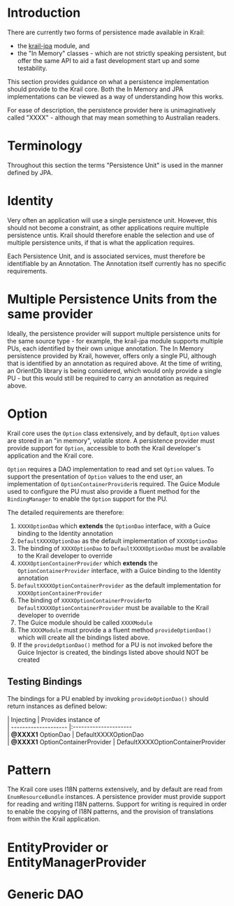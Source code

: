 # Introduction

There are currently two forms of persistence made available in Krail:

- the [krail-jpa](https://github.com/davidsowerby/krail-jpa) module, and
- the "In Memory" classes - which are not strictly speaking persistent, but offer the same API to aid a fast development start up and some testability.

This section provides guidance on what a persistence implementation should provide to the Krail core.  Both the In Memory and JPA implementations can be viewed as a way of understanding how this works.

For ease of description, the persistence provider here is unimaginatively called "XXXX" - although that may mean something to Australian readers. 

# Terminology
 
Throughout this section the terms "Persistence Unit" is used in the manner defined by JPA.   

 
# Identity

Very often an application will use a single persistence unit.  However, this should not become a constraint, as other applications require multiple persistence untis.  Krail should therefore enable the selection and use of multiple persistence units, if that is what the application requires.

Each Persistence Unit, and is associated services, must therefore be identifiable by an Annotation.  The Annotation itself currently has no specific requirements.

# Multiple Persistence Units from the same provider

Ideally, the persistence provider will support multiple persistence units for the same source type - for example, the krail-jpa module supports multiple PUs, each identified by their own unique annotation.  The In Memory persistence provided by Krail, however, offers only a single PU, although that is identified by an annotation as required above.  At the time of writing, an OrientDb library is being considered, which would only provide a single PU - but this would still be required to carry an annotation as required above. 

# Option

Krail core uses the ```Option``` class extensively, and by default, ```Option``` values are stored in an "in memory", volatile store.  A persistence provider must provide support for ```Option```, accessible to both the Krail developer's application and the Krail core.  

```Option``` requires a DAO implementation to read and set ```Option``` values. 
To support the presentation of ```Option``` values to the end user, an implementation of ```OptionContainerProvider```is required. 
The Guice Module used to configure the PU must also provide a fluent method for the ```BindingManager``` to enable the ```Option``` support for the PU.

The detailed requirements are therefore:

1. ```XXXXOptionDao``` which **extends** the ```OptionDao``` interface, with a Guice binding to the Identity annotation 
1. ```DefaultXXXXOptionDao``` as the default implementation of ```XXXXOptionDao``` 
1.  The binding of  ```XXXXOptionDao``` to ```DefaultXXXXOptionDao``` must be available to the Krail developer to override
1. ```XXXXOptionContainerProvider``` which **extends** the ```OptionContainerProvider``` interface, with a Guice binding to the Identity annotation
1. ```DefaultXXXXOptionContainerProvider``` as the default implementation for ```XXXXOptionContainerProvider```
1. The binding of ```XXXXOptionContainerProvider```to ```DefaultXXXXOptionContainerProvider``` must be available to the Krail developer to override
1. The Guice module should be called ```XXXXModule```
1. The ```XXXXModule``` must provide a a fluent method ```provideOptionDao()``` which will create all the bindings listed above.
1. If the ```provideOptionDao()``` method for a PU is not invoked before the Guice Injector is created, the bindings listed above should NOT be created 

## Testing Bindings

The bindings for a PU enabled by invoking ```provideOptionDao()``` should return instances as defined below:


| Injecting                          | Provides instance of <br>
| --------------------               |:---------------------<br>
| **@XXXX1** OptionDao               | DefaultXXXXOptionDao <br>
| **@XXXX1** OptionContainerProvider | DefaultXXXXOptionContainerProvider <br>

# Pattern

The Krail core uses I18N patterns extensively, and by default are read from ```EnumResourceBundle``` instances. A persistence provider must provide support for reading and writing I18N patterns.  Support for writing is required in order to enable the copying of I18N patterns, and the provision of translations from within the Krail application.



# EntityProvider or EntityManagerProvider
 
# Generic DAO
